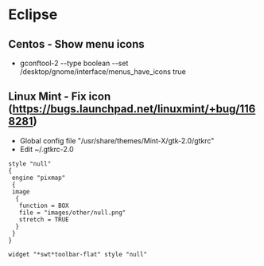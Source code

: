 # Eclipse

## Centos - Show menu icons
* gconftool-2 --type boolean --set /desktop/gnome/interface/menus_have_icons true

## Linux Mint - Fix icon (https://bugs.launchpad.net/linuxmint/+bug/1168281)
* Global config file "/usr/share/themes/Mint-X/gtk-2.0/gtkrc"
* Edit ~/.gtkrc-2.0

```
style "null"
{
 engine "pixmap"
 {
 image
  {
   function = BOX
   file = "images/other/null.png"
   stretch = TRUE
  }
 }
}

widget "*swt*toolbar-flat" style "null"
```
